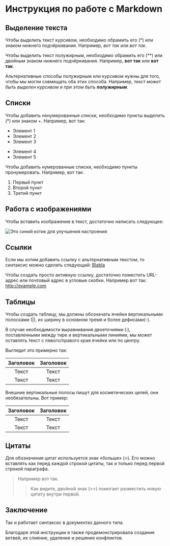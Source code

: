 # Инструкция по работе с Markdown

## Выделение текста

Чтобы выделить текст курсивом, необходимо обрамить его (*) или знаком нижнего подчёркивания. Например, *вот так* или _вот так_.

Чтобы выделить текст полужирным, необходимо обрамить его (**) или двойным знаком нижнего подчёркивания. Например, **вот так** или __вот так__.

Альтернативные способы полужирным или курсивом нужны для того, чтобы мы могли совмещать оба этих способа. Например, _текст может быть выделен курсивом и при этом быть **полужирным**_.

## Списки

Чтобы добавить ненумерованные списки, необходимо пункты выделить (*) или знаком +. Например, вот так:
* Элемент 1
* Элемент 2
* Элемент 3
+ Элемент 4
+ Элемент 5

Чтобы добавить нумерованные списки, необходимо пункты пронумеровать. Например, вот так:
1. Первый пункт
2. Второй пункт
3. Третий пункт

## Работа с изображениями

Чтобы вставить изображение в текст, достаточно написать следующее:

![Это синий котик для улучшения настроения](sinii_kotik.jpg)

## Ссылки

Если мы хотим добавить ссылку  c альтернативным текстом, то синтаксис можно сделать следующий: [Blabla](https://gb.ru) 

Чтобы создать просто активную ссылку, достаточно поместить URL-адрес или почтовый адрес в угловые скобки. Например вот так: <http://example.com> 

## Таблицы

Чтобы создать таблицу, мы должны обозначать ячейки вертикальными полосками (|), их ширину в основном тремя и более дефисами(-).

В случае необходимости выравнивания двоеточиями (:), поставленными между тире и вертикальными линиями, мы может оставлять текст с левого/правого края ячейки или по центру.

Выглядит это примерно так:

| Заголовок | Заголовок |
| :-------: | :-------: |
| Текст | Текст |
| Текст | Текст |

Внешние вертикальные полосы пишут для косметических целей, они необязательны.
Вот пример:

Заголовок | Заголовок 
:-------: | :-------: 
Текст | Текст 
Текст | Текст

## Цитаты

Для обозначения цитат используется знак «больше» (>). Его можно вставлять как перед каждой строкой цитаты, так и только перед первой строкой параграфа.

> Например вот так. 
>> Как видите, двойной знак (>>) помогает разместить новую цитату внутри первой. 

## Заключение

Так и работает синтаксис в документах данного типа. 

Благодаря этой инструкции я также продемонстрировала создание ветвей, их слияние, удаление и решение конфликтов.